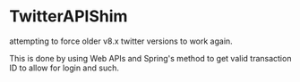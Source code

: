 # TwitterAPIShim
attempting to force older v8.x twitter versions to work again.

This is done by using Web APIs and Spring's method to get valid transaction ID to allow for login and such.
